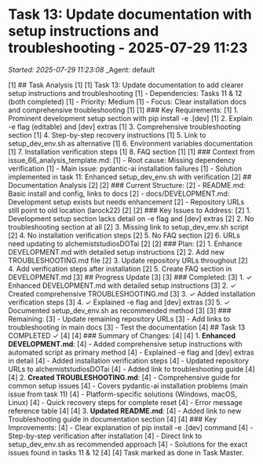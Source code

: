 # Task 13: Update documentation with setup instructions and troubleshooting - 2025-07-29 11:23
_Started: 2025-07-29 11:23:08_
_Agent: default

[1] ## Task Analysis
[1] 
[1] Task 13: Update documentation to add clearer setup instructions and troubleshooting
[1] - Dependencies: Tasks 11 & 12 (both completed)
[1] - Priority: Medium
[1] - Focus: Clear installation docs and comprehensive troubleshooting
[1] 
[1] ### Key Requirements:
[1] 1. Prominent development setup section with pip install -e .[dev]
[1] 2. Explain -e flag (editable) and [dev] extras
[1] 3. Comprehensive troubleshooting section
[1] 4. Step-by-step recovery instructions
[1] 5. Link to setup_dev_env.sh as alternative
[1] 6. Environment variables documentation
[1] 7. Installation verification steps
[1] 8. FAQ section
[1] 
[1] ### Context from issue_66_analysis_template.md:
[1] - Root cause: Missing dependency verification
[1] - Main issue: pydantic-ai installation failures
[1] - Solution implemented in task 11: Enhanced setup_dev_env.sh with verification
[2] ## Documentation Analysis
[2] 
[2] ### Current Structure:
[2] - README.md: Basic install and config, links to docs
[2] - docs/DEVELOPMENT.md: Development setup exists but needs enhancement
[2] - Repository URLs still point to old location (larock22)
[2] 
[2] ### Key Issues to Address:
[2] 1. Development setup section lacks detail on -e flag and [dev] extras
[2] 2. No troubleshooting section at all
[2] 3. Missing link to setup_dev_env.sh script
[2] 4. No installation verification steps
[2] 5. No FAQ section
[2] 6. URLs need updating to alchemiststudiosDOTai
[2] 
[2] ### Plan:
[2] 1. Enhance DEVELOPMENT.md with detailed setup instructions
[2] 2. Add new TROUBLESHOOTING.md file
[2] 3. Update repository URLs throughout
[2] 4. Add verification steps after installation
[2] 5. Create FAQ section in DEVELOPMENT.md
[3] ## Progress Update
[3] 
[3] ### Completed:
[3] 1. ✓ Enhanced DEVELOPMENT.md with detailed setup instructions
[3] 2. ✓ Created comprehensive TROUBLESHOOTING.md
[3] 3. ✓ Added installation verification steps
[3] 4. ✓ Explained -e flag and [dev] extras
[3] 5. ✓ Documented setup_dev_env.sh as recommended method
[3] 
[3] ### Remaining:
[3] - Update remaining repository URLs
[3] - Add links to troubleshooting in main docs
[3] - Test the documentation
[4] ## Task 13 COMPLETED ✓
[4] 
[4] ### Summary of Changes:
[4] 
[4] 1. **Enhanced DEVELOPMENT.md**:
[4]    - Added comprehensive setup instructions with automated script as primary method
[4]    - Explained -e flag and [dev] extras in detail
[4]    - Added installation verification steps
[4]    - Updated repository URLs to alchemiststudiosDOTai
[4]    - Added link to troubleshooting guide
[4] 
[4] 2. **Created TROUBLESHOOTING.md**:
[4]    - Comprehensive guide for common setup issues
[4]    - Covers pydantic-ai installation problems (main issue from task 11)
[4]    - Platform-specific solutions (Windows, macOS, Linux)
[4]    - Quick recovery steps for complete reset
[4]    - Error message reference table
[4] 
[4] 3. **Updated README.md**:
[4]    - Added link to new Troubleshooting guide in documentation section
[4] 
[4] ### Key Improvements:
[4] - Clear explanation of pip install -e .[dev] command
[4] - Step-by-step verification after installation
[4] - Direct link to setup_dev_env.sh as recommended approach
[4] - Solutions for the exact issues found in tasks 11 & 12
[4] 
[4] Task marked as done in Task Master.
